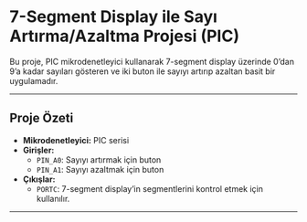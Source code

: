 # 7-Segment Display ile Sayı Artırma/Azaltma Projesi (PIC)

Bu proje, PIC mikrodenetleyici kullanarak 7-segment display üzerinde 0’dan 9’a kadar sayıları gösteren ve iki buton ile sayıyı artırıp azaltan basit bir uygulamadır.

---

## Proje Özeti

- **Mikrodenetleyici:** PIC serisi
- **Girişler:** 
  - `PIN_A0`: Sayıyı artırmak için buton
  - `PIN_A1`: Sayıyı azaltmak için buton
- **Çıkışlar:** 
  - `PORTC`: 7-segment display’in segmentlerini kontrol etmek için kullanılır.

---